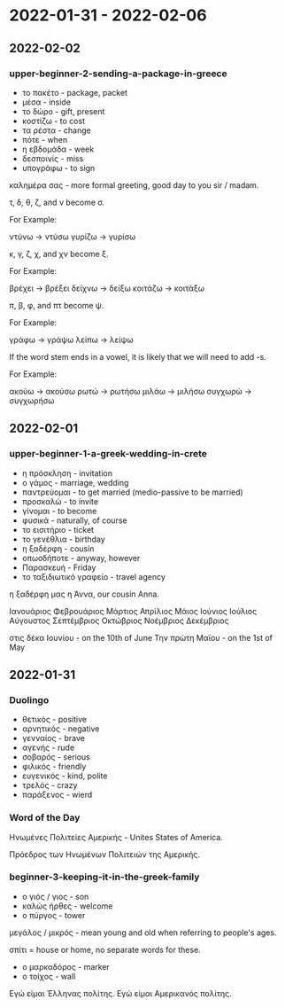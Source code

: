 # 2022-01-31 - 2022-02-06

## 2022-02-02

### upper-beginner-2-sending-a-package-in-greece

* το πακέτο - package, packet
* μέσα - inside
* το δώρο - gift, present
* κοστίζω - to cost
* τα ρέστα - change
* πότε - when
* η εβδομάδα - week
* δεσποινίς - miss
* υπογράφω - to sign

καλημέρα σας - more formal greeting, good day to you sir / madam.

τ, δ, θ, ζ, and ν become σ.

For Example:

ντύνω -> ντύσω
γυρίζω -> γυρίσω

κ, γ, ζ, χ, and χν become ξ.

For Example:

βρέχει -> βρέξει
δείχνω -> δείξω
κοιτάζω -> κοιτάξω

π, β, φ, and πτ become ψ.

For Example:

γράφω -> γράψω
λείπω -> λείψω

If the word stem ends in a vowel, it is likely that we will need to add -s.

For Example:

ακούω -> ακούσω
ρωτώ -> ρωτήσω
μιλάω -> μιλήσω
συγχωρώ -> συγχωρήσω

## 2022-02-01

### upper-beginner-1-a-greek-wedding-in-crete

* η πρόσκληση - invitation
* ο γάμος - marriage, wedding
* παντρεύομαι - to get married (medio-passive to be married)
* προσκαλώ - to invite
* γίνομαι - to become
* φυσικά - naturally, of course
* το εισιτήριο - ticket
* το γενέθλια - birthday
* η ξαδέρφη - cousin
* οπωσδήποτε - anyway, however
* Παρασκευή - Friday
* το ταξιδιωτικό γραφείο - travel agency

η ξαδέρφη μας η Άννα, our cousin Anna.

Ιανουάριος
Φεβρουάριος
Μάρτιος
Απρίλιος
Μάιος
Ιούνιος
Ιούλιος
Αύγουστος
Σεπτέμβριος
Οκτώβριος
Νοέμβριος
Δεκέμβριος

στις δέκα Ιουνίου - on the 10th of June
Την πρώτη Μαϊου - on the 1st of May

## 2022-01-31

### Duolingo

* θετικός - positive
* αρνητικός - negative
* γενναίος - brave
* αγενής - rude
* σοβαρός - serious
* φιλικός - friendly
* ευγενικός - kind, polite
* τρελός - crazy
* παράξενος - wierd

### Word of the Day

Ηνωμένες Πολιτείες Αμερικής - Unites States of America.

Πρόεδρος των Ηνωμένων Πολιτειών της Αμερικής.


### beginner-3-keeping-it-in-the-greek-family

* ο γιός / γιος - son
* καλώς ήρθες - welcome
* ο πύργος - tower

μεγάλος / μικρός - mean young and old when referring to people's ages.

σπίτι = house or home, no separate words for these.

* ο μαρκαδόρος - marker
* ο τοίχος - wall

Εγώ είμαι Έλληνας πολίτης.
Εγώ είμαι Αμερικανός πολίτης.
